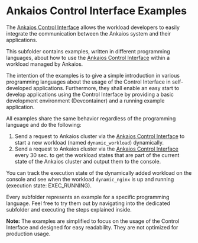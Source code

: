 # Ankaios Control Interface Examples

The [Ankaios Control Interface](https://eclipse-ankaios.github.io/ankaios/latest/reference/control-interface/) allows the workload developers to easily integrate the communication between the Ankaios system and their applications.

This subfolder contains examples, written in different programming languages, about how to use the [Ankaios Control Interface](https://eclipse-ankaios.github.io/ankaios/latest/reference/control-interface/) within a workload managed by Ankaios.

The intention of the examples is to give a simple introduction in various programming languages about the usage of the Control Interface in self-developed applications.
Furthermore, they shall enable an easy start to develop applications using the Control Interface by providing a basic development environment (Devcontainer) and a running example application.

All examples share the same behavior regardless of the programming language and do the following:

1. Send a request to Ankaios cluster via the [Ankaios Control Interface](https://eclipse-ankaios.github.io/ankaios/latest/reference/control-interface/) to start a new workload  (named `dynamic_workload`) dynamically.
2. Send a request to Ankaios cluster via the [Ankaios Control Interface](https://eclipse-ankaios.github.io/ankaios/latest/reference/control-interface/) every 30 sec. to get the workload states that are part of the current state of the Ankaios cluster and output them to the console.

You can track the execution state of the dynamically added workload on the console and see when the workload `dynamic_nginx` is up and running (execution state: EXEC_RUNNING).

Every subfolder represents an example for a specific programming language. Feel free to try them out by navigating into the dedicated subfolder and executing the steps explained inside. 

**Note:** The examples are simplified to focus on the usage of the Control Interface and designed for easy readability. They are not optimized for production usage.